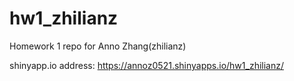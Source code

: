 # hw1_zhilianz


Homework 1 repo for Anno Zhang(zhilianz)

shinyapp.io address:
https://annoz0521.shinyapps.io/hw1_zhilianz/


